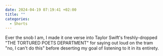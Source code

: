 ```yaml
---
date: 2024-04-19 07:19:41 +02:00
title: ""
categories:
  - Shorts
---
```


Ever the snob I am, I made it one verse into Taylor Swift's freshly-dropped "THE TORTURED POETS DEPARTMENT" for saying out loud on the tram "no, I can't do this" before deserting my goal of listening to it in its entirety.
